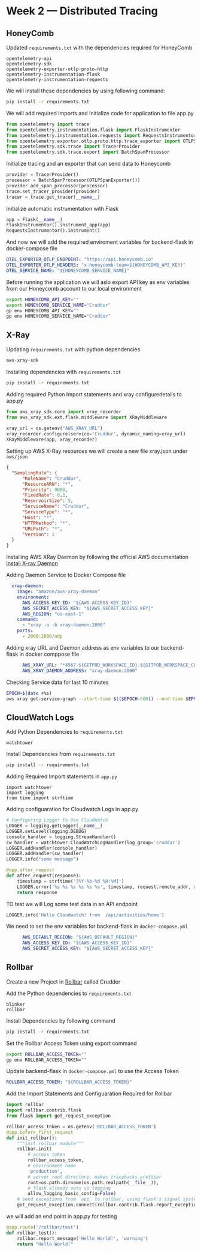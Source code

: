 # Week 2 — Distributed Tracing

## HoneyComb   
    
Updated `requirements.txt` with the dependencies required for HoneyComb   
   
```
opentelemetry-api 
opentelemetry-sdk 
opentelemetry-exporter-otlp-proto-http 
opentelemetry-instrumentation-flask 
opentelemetry-instrumentation-requests
```   
     
     
We will install these dependencies by using following command:   
   
```sh
pip install -r requirements.txt
```   
   
   
We will add required Imports and Initialize code for application to file app.py    
    
```py
from opentelemetry import trace
from opentelemetry.instrumentation.flask import FlaskInstrumentor
from opentelemetry.instrumentation.requests import RequestsInstrumentor
from opentelemetry.exporter.otlp.proto.http.trace_exporter import OTLPSpanExporter
from opentelemetry.sdk.trace import TracerProvider
from opentelemetry.sdk.trace.export import BatchSpanProcessor
```    
    
Initialize tracing and an exporter that can send data to Honeycomb    

```py
provider = TracerProvider()
processor = BatchSpanProcessor(OTLPSpanExporter())
provider.add_span_processor(processor)
trace.set_tracer_provider(provider)
tracer = trace.get_tracer(__name__)
```    
   
Initialize automatic instrumentation with Flask    
   
 ```py
app = Flask(__name__)
FlaskInstrumentor().instrument_app(app)
RequestsInstrumentor().instrument()
```     
    
And now we will add the required enviroment variables for backend-flask in docker-compose file     
    
```yml
OTEL_EXPORTER_OTLP_ENDPOINT: "https://api.honeycomb.io"
OTEL_EXPORTER_OTLP_HEADERS: "x-honeycomb-team=${HONEYCOMB_API_KEY}"
OTEL_SERVICE_NAME: "${HONEYCOMB_SERVICE_NAME}"
```     
    
Before running the application we will aslo export API key as env variables from our Honeycomb account to our local environment     
    
```sh
export HONEYCOMB_API_KEY=""
export HONEYCOMB_SERVICE_NAME="Cruddur"
gp env HONEYCOMB_API_KEY=""
gp env HONEYCOMB_SERVICE_NAME="Cruddur"
```    
     
     
## X-Ray     
     
Updating `requirements.txt` with python dependencies     
    
```py
aws-xray-sdk
```    
    
Installing dependencies with `requirements.txt`         
     
 ```sh
pip install -r requirements.txt
```    
    
Adding required Python Import statements and xray configuredetails to app.py      
      
```py
from aws_xray_sdk.core import xray_recorder
from aws_xray_sdk.ext.flask.middleware import XRayMiddleware    
          
xray_url = os.getenv("AWS_XRAY_URL")
xray_recorder.configure(service='Cruddur', dynamic_naming=xray_url)
XRayMiddleware(app, xray_recorder)
```     
     
Setting up AWS X-Ray resources we will create a new file xray.json under `aws/json`      
      
```json
{
  "SamplingRule": {
      "RuleName": "Cruddur",
      "ResourceARN": "*",
      "Priority": 9000,
      "FixedRate": 0.1,
      "ReservoirSize": 5,
      "ServiceName": "Cruddur",
      "ServiceType": "*",
      "Host": "*",
      "HTTPMethod": "*",
      "URLPath": "*",
      "Version": 1
  }
}
```     
      
Installing AWS XRay Daemon by following the official AWS documentation       
[Install X-ray Daemon](https://docs.aws.amazon.com/xray/latest/devguide/xray-daemon.html)    
      
      
Adding Daemon Service to Docker Compose file     
   
```yml
  xray-daemon:
    image: "amazon/aws-xray-daemon"
    environment:
      AWS_ACCESS_KEY_ID: "${AWS_ACCESS_KEY_ID}"
      AWS_SECRET_ACCESS_KEY: "${AWS_SECRET_ACCESS_KEY}"
      AWS_REGION: "us-east-1"
    command:
      - "xray -o -b xray-daemon:2000"
    ports:
      - 2000:2000/udp
```       
     
     
Adding xray URL and Daemon address as env variables to our backend-flask in docker comppose file     
    
```yml
      AWS_XRAY_URL: "*4567-${GITPOD_WORKSPACE_ID}.${GITPOD_WORKSPACE_CLUSTER_HOST}*"
      AWS_XRAY_DAEMON_ADDRESS: "xray-daemon:2000"
```     
     
Checking Service data for last 10 minutes      
     
```sh
EPOCH=$(date +%s)
aws xray get-service-graph --start-time $(($EPOCH-600)) --end-time $EPOCH
```      
      
## CloudWatch Logs     
    
    
Add Python Dependencies to `requirements.txt`    
     
```
watchtower
```     
    
Install Dependencies from `requirements.txt`     
     
```sh
pip install -r requirements.txt
```    
    
Adding Required Import statements in `app.py`       
       
```
import watchtower
import logging
from time import strftime
```     
      
Adding configuaration for Cloudwatch Logs in app.py    
     
```py
# Configuring Logger to Use CloudWatch
LOGGER = logging.getLogger(__name__)
LOGGER.setLevel(logging.DEBUG)
console_handler = logging.StreamHandler()
cw_handler = watchtower.CloudWatchLogHandler(log_group='cruddur')
LOGGER.addHandler(console_handler)
LOGGER.addHandler(cw_handler)
LOGGER.info("some message")
```    
     
```py
@app.after_request
def after_request(response):
    timestamp = strftime('[%Y-%b-%d %H:%M]')
    LOGGER.error('%s %s %s %s %s %s', timestamp, request.remote_addr, request.method, request.scheme, request.full_path, response.status)
    return response
```      
     
     
TO test we will Log some test data in an API endpoint      
      
```py
LOGGER.info('Hello Cloudwatch! from  /api/activities/home')
```     
      
We need to set the env variables for backend-flask in `docker-compose.yml`      
       
```yml
      AWS_DEFAULT_REGION: "${AWS_DEFAULT_REGION}"
      AWS_ACCESS_KEY_ID: "${AWS_ACCESS_KEY_ID}"
      AWS_SECRET_ACCESS_KEY: "${AWS_SECRET_ACCESS_KEY}"
```      
      

    
## Rollbar     
     
Create a new Project in [Rollbar](https://rollbar.com/) called Crudder       

Add the Python dependencies to `requirements.txt`      
    
     
```
blinker
rollbar
```      
      
Install Dependencies by following command      
      
```sh
pip install -r requirements.txt
```      
      
      
Set the Rollbar Access Token using export command     
    
```sh
export ROLLBAR_ACCESS_TOKEN=""
gp env ROLLBAR_ACCESS_TOKEN=""
```    
      
Update backend-flask in `docker-compose.yml` to use the Access Token     
    
```yml
ROLLBAR_ACCESS_TOKEN: "${ROLLBAR_ACCESS_TOKEN}"
```      
      
Add the Import Statements and Configuaration Required for Rollbar      
      
```py
import rollbar
import rollbar.contrib.flask
from flask import got_request_exception
```      
       
```py
rollbar_access_token = os.getenv('ROLLBAR_ACCESS_TOKEN')
@app.before_first_request
def init_rollbar():
    """init rollbar module"""
    rollbar.init(
        # access token
        rollbar_access_token,
        # environment name
        'production',
        # server root directory, makes tracebacks prettier
        root=os.path.dirname(os.path.realpath(__file__)),
        # flask already sets up logging
        allow_logging_basic_config=False)
    # send exceptions from `app` to rollbar, using flask's signal system.
    got_request_exception.connect(rollbar.contrib.flask.report_exception, app)
```      
     
     
we will add an end point in app.py for testing     
    
```py
@app.route('/rollbar/test')
def rollbar_test():
    rollbar.report_message('Hello World!', 'warning')
    return "Hello World!"
```
